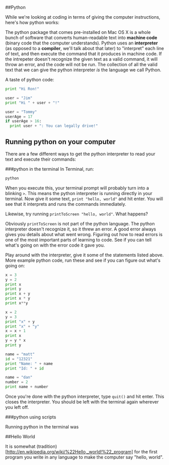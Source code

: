 ##Python

While we're looking at coding in terms of giving the computer instructions, here's how python works:

The python package that comes pre-installed on Mac OS X is a whole bunch of software that converts human-readable text into **machine code** (binary code that the computer understands).  Python uses an **interpreter** (as opposed to a **compiler**, we'll talk about that later) to "interpret" each line of text, and then execute the command that it produces in machine code.  If the intrepeter doesn't recognize the given text as a valid command, it will throw an error, and the code will not be run.  The collection of all the valid text that we can give the python interpreter *is* the language we call Python.

A taste of python code:

```python
print "Hi Ron!"
```

```python
user = "Jim"
print "Hi " + user + "!"
```

```python
user = "Tommy"
userAge = 17
if userAge > 16:
  print user + ": You can legally drive!"
```

## Running python on your computer

There are a few different ways to get the python interpreter to read your text and execute their commands:

###python in the terminal
In Terminal, run:

```bash
python
```

When you execute this, your terminal prompt will probably turn into a blinking `>`.  This means the python interpreter is running directly in your terminal.  Now give it some text, `print "hello, world"` and hit enter. You will see that it interprets and runs the commands immediately.

Likewise, try running `printToScreen "hello, world"`.  What happens?

Obviously `printToScreen` is not part of the python language.  The python interpreter doesn't recognize it, so it threw an error.  A good error always gives you details about what went wrong.  Figuring out how to read errors is one of the most important parts of learning to code.  See if you can tell what's going on with the error code it gave you.

Play around with the interpreter, give it some of the statements listed above.  More example python code, run these and see if you can figure out what's going on:

```python
x = 3
y = 2
print x
print y
print x + y
print x * y
print x**y
```

```python
x = 2
y = 3
print "x" + y
print "x" + "y"
x = x + 1
print x
y = y * x
print y
```

```python
name = "matt"
id = "12321"
print "Name: " + name
print "Id: " + id
```

```python
name = "dan"
number = 2
print name + number
```

Once you're done with the python interpreter, type `quit()` and hit enter.  This closes the interpreter.  You should be left with the terminal again wherever you left off.

###python using scripts

Running python in the terminal was 

##Hello World

It is somewhat (tradition)[http://en.wikipedia.org/wiki/%22Hello,_world!%22_program] for the first program you write in any language to make the computer say "hello, world".
